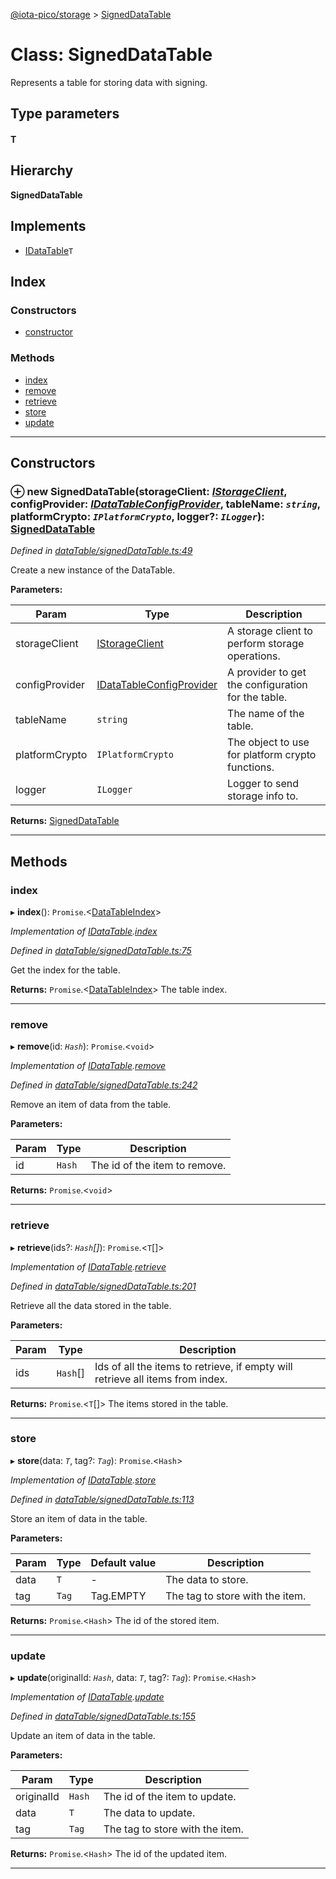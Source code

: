 [@iota-pico/storage](../README.md) > [SignedDataTable](../classes/signeddatatable.md)

# Class: SignedDataTable

Represents a table for storing data with signing.

## Type parameters
#### T 
## Hierarchy

**SignedDataTable**

## Implements

* [IDataTable](../interfaces/idatatable.md)`T`

## Index

### Constructors

* [constructor](signeddatatable.md#constructor)

### Methods

* [index](signeddatatable.md#index)
* [remove](signeddatatable.md#remove)
* [retrieve](signeddatatable.md#retrieve)
* [store](signeddatatable.md#store)
* [update](signeddatatable.md#update)

---

## Constructors

<a id="constructor"></a>

### ⊕ **new SignedDataTable**(storageClient: *[IStorageClient](../interfaces/istorageclient.md)*, configProvider: *[IDataTableConfigProvider](../interfaces/idatatableconfigprovider.md)*, tableName: *`string`*, platformCrypto: *`IPlatformCrypto`*, logger?: *`ILogger`*): [SignedDataTable](signeddatatable.md)

*Defined in [dataTable/signedDataTable.ts:49](https://github.com/iota-pico/storage/blob/0dba858/src/dataTable/signedDataTable.ts#L49)*

Create a new instance of the DataTable.

**Parameters:**

| Param | Type | Description |
| ------ | ------ | ------ |
| storageClient | [IStorageClient](../interfaces/istorageclient.md)   |  A storage client to perform storage operations. |
| configProvider | [IDataTableConfigProvider](../interfaces/idatatableconfigprovider.md)   |  A provider to get the configuration for the table. |
| tableName | `string`   |  The name of the table. |
| platformCrypto | `IPlatformCrypto`   |  The object to use for platform crypto functions. |
| logger | `ILogger`   |  Logger to send storage info to. |

**Returns:** [SignedDataTable](signeddatatable.md)

---

## Methods

<a id="index"></a>

###  index

▸ **index**(): `Promise`.<[DataTableIndex](../#datatableindex)>

*Implementation of [IDataTable](../interfaces/idatatable.md).[index](../interfaces/idatatable.md#index)*

*Defined in [dataTable/signedDataTable.ts:75](https://github.com/iota-pico/storage/blob/0dba858/src/dataTable/signedDataTable.ts#L75)*

Get the index for the table.

**Returns:** `Promise`.<[DataTableIndex](../#datatableindex)>
The table index.

___

<a id="remove"></a>

###  remove

▸ **remove**(id: *`Hash`*): `Promise`.<`void`>

*Implementation of [IDataTable](../interfaces/idatatable.md).[remove](../interfaces/idatatable.md#remove)*

*Defined in [dataTable/signedDataTable.ts:242](https://github.com/iota-pico/storage/blob/0dba858/src/dataTable/signedDataTable.ts#L242)*

Remove an item of data from the table.

**Parameters:**

| Param | Type | Description |
| ------ | ------ | ------ |
| id | `Hash`   |  The id of the item to remove. |

**Returns:** `Promise`.<`void`>

___

<a id="retrieve"></a>

###  retrieve

▸ **retrieve**(ids?: *`Hash`[]*): `Promise`.<`T`[]>

*Implementation of [IDataTable](../interfaces/idatatable.md).[retrieve](../interfaces/idatatable.md#retrieve)*

*Defined in [dataTable/signedDataTable.ts:201](https://github.com/iota-pico/storage/blob/0dba858/src/dataTable/signedDataTable.ts#L201)*

Retrieve all the data stored in the table.

**Parameters:**

| Param | Type | Description |
| ------ | ------ | ------ |
| ids | `Hash`[]   |  Ids of all the items to retrieve, if empty will retrieve all items from index. |

**Returns:** `Promise`.<`T`[]>
The items stored in the table.

___

<a id="store"></a>

###  store

▸ **store**(data: *`T`*, tag?: *`Tag`*): `Promise`.<`Hash`>

*Implementation of [IDataTable](../interfaces/idatatable.md).[store](../interfaces/idatatable.md#store)*

*Defined in [dataTable/signedDataTable.ts:113](https://github.com/iota-pico/storage/blob/0dba858/src/dataTable/signedDataTable.ts#L113)*

Store an item of data in the table.

**Parameters:**

| Param | Type | Default value | Description |
| ------ | ------ | ------ | ------ |
| data | `T`  | - |   The data to store. |
| tag | `Tag`  |  Tag.EMPTY |   The tag to store with the item. |

**Returns:** `Promise`.<`Hash`>
The id of the stored item.

___

<a id="update"></a>

###  update

▸ **update**(originalId: *`Hash`*, data: *`T`*, tag?: *`Tag`*): `Promise`.<`Hash`>

*Implementation of [IDataTable](../interfaces/idatatable.md).[update](../interfaces/idatatable.md#update)*

*Defined in [dataTable/signedDataTable.ts:155](https://github.com/iota-pico/storage/blob/0dba858/src/dataTable/signedDataTable.ts#L155)*

Update an item of data in the table.

**Parameters:**

| Param | Type | Description |
| ------ | ------ | ------ |
| originalId | `Hash`   |  The id of the item to update. |
| data | `T`   |  The data to update. |
| tag | `Tag`   |  The tag to store with the item. |

**Returns:** `Promise`.<`Hash`>
The id of the updated item.

___


